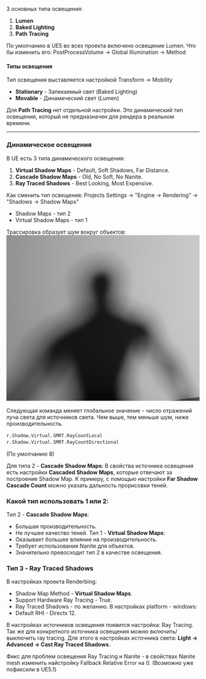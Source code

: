 3 основных типа освещения:
1. **Lumen**
2. **Baked Lighting**
3. **Path Tracing**

По умолчанию в UE5 во всех проекта включено освещение Lumen. Что бы изменить его: 
PostProcessVolume -> Global Illumination -> Method

#### Типы освещения
Тип освещения выставляется настройкой 
Transform -> Mobility
- **Stationary** - Запекаемый свет (Baked Lighting)
- **Movable** - Динамический свет (Lumen)

Для **Path Tracing** нет отдельной настройки. Это динамический тип освещения, который не предназначен для рендера в реальном времени.

---
### Динамическое освещения

В UE есть 3 типа динамического освещения:
1. **Virtual Shadow Maps** - Default, Soft Shadows, Far Distance.
2. **Cascade Shadow Maps** - Old, No Soft, No Nanite.
3. **Ray Traced Shadows** - Best Looking, Most Expensive.

Как сменить тип освещения:
Projects Settings -> "Engine -> Rendering" -> "Shadows -> Shadow Maps"
- Shadow Maps - тип 2
- Virtual Shadow Maps - тип 1

Трассировка образует шум вокруг объектов:
![](Files/Images/Pasted%20image%2020221210211430.png)

Следующая команда меняет глобальное значение - число отражений луча света для источников света. Чем выше, тем меньше шум, ниже производительность.

``` cmd
r.Shadow.Virtual.SMRT.RayCountLocal
r.Shadow.Virtual.SMRT.RayCountDirectional
```
(По умолчанию 8)

Для типа 2 - **Cascade Shadow Maps**:
В свойства источника освещения есть настройки **Cascaded Shadow Maps**, которые отвечают за построение Shadow Map. 
К примеру, с помощью настройки **Far Shadow Cascade Count** можно указать дальность прорисовки теней.

### Какой тип использовать 1 или 2:

Тип 2 - **Cascade Shadow Maps**:
- Большая производительность.
- Не лучшее качество теней.
Тип 1 - **Virtual Shadow Maps**:
- Оказывает большее влияние на производительность.
- Требует использования Nanite для объектов.
- Значительно превосходит тип 2 в качестве освещения.

### Тип 3 - **Ray Traced Shadows** 
В настройках проекта Renderbing:
- Shadow Map Method - **Virtual Shadow Maps**.
- Support Hardware Ray Tracing - True.
- Ray Traced Shadows - по желанию.
В настройках platform - windows:
- Default RHI - Directx 12.

В настройках источников освещения появится настройка: Ray Tracing.
Так же для конкретного источника освещения можно включить/выключить ray tracing. Для этого в настройках источника света: **Light -> Advanced -> Cast Ray Traced Shadows**.

Фикс для проблем освещения Ray Tracing и Nanite - в свойствах Nanite mesh изменить найстройку Fallback Relative Error на 0. (Возможно уже пофиксили в UE5.1)